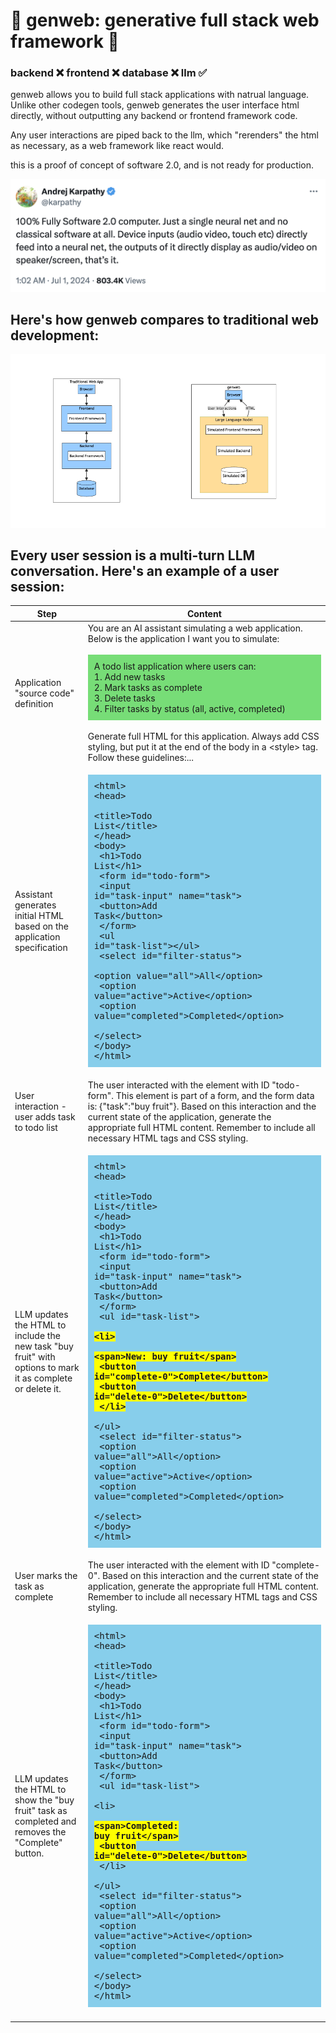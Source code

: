 # 🧪 genweb: generative full stack web framework 🧪

### backend ❌ frontend ❌ database ❌ llm ✅

genweb allows you to build full stack applications with natrual language. Unlike other codegen tools, genweb generates the user interface html directly, without outputting any backend or frontend framework code.

Any user interactions are piped back to the llm, which "rerenders" the html as necessary, as a web framework like react would.

this is a proof of concept of software 2.0, and is not ready for production.

![tweet](images/tweet.png)

## Here's how genweb compares to traditional web development:
![gfx](images/gfx.png)



## Every user session is a multi-turn LLM conversation. Here's an example of a user session:

| Step | Content |
|--------------|---------|
| Application "source code" definition | You are an AI assistant simulating a web application. Below is the application I want you to simulate:<br><br><div style="background-color: #77DD77; padding: 10px;">A todo list application where users can:<br>1. Add new tasks<br>2. Mark tasks as complete<br>3. Delete tasks<br>4. Filter tasks by status (all, active, completed)</div><br>Generate full HTML for this application. Always add CSS styling, but put it at the end of the body in a &lt;style&gt; tag. Follow these guidelines:... |
| Assistant generates initial HTML based on the application specification |  <pre style="background-color: #87CEEB; padding: 10px;">&lt;html&gt;<br>&lt;head&gt;<br>    &lt;title&gt;Todo List&lt;/title&gt;<br>&lt;/head&gt;<br>&lt;body&gt;<br>    &lt;h1&gt;Todo List&lt;/h1&gt;<br>    &lt;form id="todo-form"&gt;<br>        &lt;input id="task-input" name="task"&gt;<br>        &lt;button&gt;Add Task&lt;/button&gt;<br>    &lt;/form&gt;<br>    &lt;ul id="task-list"&gt;&lt;/ul&gt;<br>    &lt;select id="filter-status"&gt;<br>        &lt;option value="all"&gt;All&lt;/option&gt;<br>        &lt;option value="active"&gt;Active&lt;/option&gt;<br>        &lt;option value="completed"&gt;Completed&lt;/option&gt;<br>    &lt;/select&gt;<br>&lt;/body&gt;<br>&lt;/html&gt;
</pre>User interaction - user adds task to todo list | The user interacted with the element with ID "todo-form". This element is part of a form, and the form data is: {"task":"buy fruit"}. Based on this interaction and the current state of the application, generate the appropriate full HTML content. Remember to include all necessary HTML tags and CSS styling. |
| LLM updates the HTML to include the new task "buy fruit" with options to mark it as complete or delete it. | <pre style="background-color: #87CEEB; padding: 10px;">&lt;html&gt;<br>&lt;head&gt;<br>    &lt;title&gt;Todo List&lt;/title&gt;<br>&lt;/head&gt;<br>&lt;body&gt;<br>    &lt;h1&gt;Todo List&lt;/h1&gt;<br>    &lt;form id="todo-form"&gt;<br>        &lt;input id="task-input" name="task"&gt;<br>        &lt;button&gt;Add Task&lt;/button&gt;<br>    &lt;/form&gt;<br>    &lt;ul id="task-list"&gt;<br>        <span style="background-color: #ffff00;font-weight:bold">&lt;li&gt;<br>            &lt;span&gt;New: buy fruit&lt;/span&gt;<br>            &lt;button id="complete-0"&gt;Complete&lt;/button&gt;<br>            &lt;button id="delete-0"&gt;Delete&lt;/button&gt;<br>        &lt;/li&gt;</span><br>    &lt;/ul&gt;<br>    &lt;select id="filter-status"&gt;<br>        &lt;option value="all"&gt;All&lt;/option&gt;<br>        &lt;option value="active"&gt;Active&lt;/option&gt;<br>        &lt;option value="completed"&gt;Completed&lt;/option&gt;<br>    &lt;/select&gt;<br>&lt;/body&gt;<br>&lt;/html&gt;
</pre>User marks the task as complete | The user interacted with the element with ID "complete-0". Based on this interaction and the current state of the application, generate the appropriate full HTML content. Remember to include all necessary HTML tags and CSS styling. | |
| LLM updates the HTML to show the "buy fruit" task as completed and removes the "Complete" button. | <pre style="background-color: #87CEEB; padding: 10px;">&lt;html&gt;<br>&lt;head&gt;<br>    &lt;title&gt;Todo List&lt;/title&gt;<br>&lt;/head&gt;<br>&lt;body&gt;<br>    &lt;h1&gt;Todo List&lt;/h1&gt;<br>    &lt;form id="todo-form"&gt;<br>        &lt;input id="task-input" name="task"&gt;<br>        &lt;button&gt;Add Task&lt;/button&gt;<br>    &lt;/form&gt;<br>    &lt;ul id="task-list"&gt;<br>        &lt;li&gt;<br>            <span style="font-weight:bold;background-color: #ffff00;">&lt;span&gt;Completed: buy fruit&lt;/span&gt;<br>            &lt;button id="delete-0"&gt;Delete&lt;/button&gt;</span><br>        &lt;/li&gt;<br>    &lt;/ul&gt;<br>    &lt;select id="filter-status"&gt;<br>        &lt;option value="all"&gt;All&lt;/option&gt;<br>        &lt;option value="active"&gt;Active&lt;/option&gt;<br>        &lt;option value="completed"&gt;Completed&lt;/option&gt;<br>    &lt;/select&gt;<br>&lt;/body&gt;<br>&lt;/html&gt;
</pre> |
